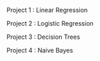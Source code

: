 

Project 1 : Linear Regression

Project 2 : Logistic Regression

Project 3 : Decision Trees

Project 4 : Naive Bayes


